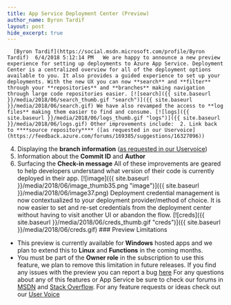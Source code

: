 ```yaml
---
title: App Service Deployment Center (Preview)
author_name: Byron Tardif
layout: post
hide_excerpt: true
---
```

      [Byron Tardif](https://social.msdn.microsoft.com/profile/Byron Tardif)  6/4/2018 5:12:14 PM   We are happy to announce a new preview experience for setting up deployments to Azure App Service. Deployment Center is a centralized overview for all of the deployment options available to you. It also provides a guided experience to set up your deployments. With the new UX you can now **search** and **filter** through your **repositories** and **branches** making navigation through large code repositories easier. [![search]({{ site.baseurl }}/media/2018/06/search_thumb.gif "search")]({{ site.baseurl }}/media/2018/06/search.gif) We have also revamped the access to **log files** making them easier to find and consume. [![logs]({{ site.baseurl }}/media/2018/06/logs_thumb.gif "logs")]({{ site.baseurl }}/media/2018/06/logs.gif) Other improvements include:  2. Link back to ****source repository**** ([as requested in our Uservoice](https://feedback.azure.com/forums/169385/suggestions/16327096))
 4. Displaying the **branch information** ([as requested in our Uservoice](https://feedback.azure.com/forums/169385-web-apps/suggestions/15365301-show-deployment-source))
 6. Information about the **Commit ID** and **Author**
 8. Surfacing the **Check-in message**
  All of these improvements are geared to help developers understand what version of their code is currently deployed in their app. [![image]({{ site.baseurl }}/media/2018/06/image_thumb35.png "image")]({{ site.baseurl }}/media/2018/06/image37.png) Deployment credential management is now contextualized to your deployment provider/method of choice. It is now easier to set and re-set credentials from the deployment center without having to visit another UI or abandon the flow. [![creds]({{ site.baseurl }}/media/2018/06/creds_thumb.gif "creds")]({{ site.baseurl }}/media/2018/06/creds.gif) ### Preview Limitations

  - This preview is currently available for **Windows** hosted apps and we plan to extend this to **Linux** and **Functions** in the coming months.
 - You must be part of the **Owner role** in the subscription to use this feature, we plan to remove this limitation in future releases.
  If you find any issues with the preview you can report a bug [here](https://github.com/Azure/azure-functions-ux/issues) For any questions about any of this features or App Service be sure to check our forums in [MSDN](https://social.msdn.microsoft.com/Forums/en-US/home?forum=windowsazurewebsitespreview) and [Stack Overflow](https://stackoverflow.com/questions/tagged/azure-web-sites). For any feature requests or ideas check out our [User Voice](https://feedback.azure.com/forums/169385-web-apps-formerly-websites)     